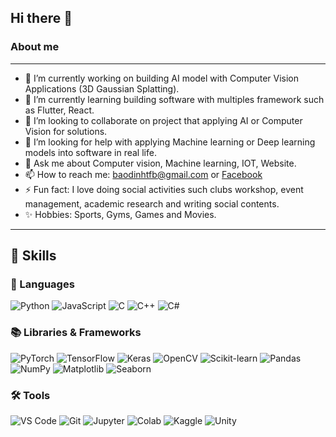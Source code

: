 ## Hi there 👋

<!--
**BAoD1nH/BAoD1nH** is a ✨ _special_ ✨ repository because its `README.md` (this file) appears on your GitHub profile.

Here are some ideas to get you started:

- 🔭 I’m currently working on ...
- 🌱 I’m currently learning ...
- 👯 I’m looking to collaborate on ...
- 🤔 I’m looking for help with ...
- 💬 Ask me about ...
- 📫 How to reach me: ...
- 😄 Pronouns: ...
- ⚡ Fun fact: ...
-->
### About me
---

- 🔭 I’m currently working on building AI model with Computer Vision Applications (3D Gaussian Splatting).
- 🌱 I’m currently learning building software with multiples framework such as Flutter, React.
- 👯 I’m looking to collaborate on project that applying AI or Computer Vision for solutions.
- 🤔 I’m looking for help with applying Machine learning or Deep learning models into software in real life.
- 💬 Ask me about Computer vision, Machine learning, IOT, Website.
- 📫 How to reach me: baodinhtfb@gmail.com or [Facebook](https://www.facebook.com/bao.inh.686879)
- ⚡ Fun fact: I love doing social activities such clubs workshop, event management, academic research and writing social contents.
- ✨ Hobbies: Sports, Gyms, Games and Movies.
---
## 🚀 Skills

### 📝 Languages  
![Python](https://img.shields.io/badge/-Python-3776AB?logo=python&logoColor=white) 
![JavaScript](https://img.shields.io/badge/-JavaScript-F7DF1E?logo=javascript&logoColor=black)
![C](https://img.shields.io/badge/-C-A8B9CC?logo=c&logoColor=white)
![C++](https://img.shields.io/badge/-C++-00599C?logo=c%2B%2B&logoColor=white)
![C#](https://img.shields.io/badge/-C%23-239120?logo=c-sharp&logoColor=white)


### 📚 Libraries & Frameworks  
![PyTorch](https://img.shields.io/badge/-PyTorch-EE4C2C?logo=pytorch&logoColor=white)
![TensorFlow](https://img.shields.io/badge/-TensorFlow-FF6F00?logo=tensorflow&logoColor=white)
![Keras](https://img.shields.io/badge/-Keras-D00000?logo=keras&logoColor=white)
![OpenCV](https://img.shields.io/badge/-OpenCV-5C3EE8?logo=opencv&logoColor=white)
![Scikit-learn](https://img.shields.io/badge/-Scikit--learn-F7931E?logo=scikit-learn&logoColor=white)
![Pandas](https://img.shields.io/badge/-Pandas-150458?logo=pandas&logoColor=white)
![NumPy](https://img.shields.io/badge/-NumPy-013243?logo=numpy&logoColor=white)
![Matplotlib](https://img.shields.io/badge/-Matplotlib-11557C?logo=plotly&logoColor=white)
![Seaborn](https://img.shields.io/badge/-Seaborn-2E91E5?logo=python&logoColor=white)

### 🛠 Tools  
![VS Code](https://img.shields.io/badge/-VSCode-007ACC?logo=visual-studio-code&logoColor=white)
![Git](https://img.shields.io/badge/-Git-F05032?logo=git&logoColor=white)
![Jupyter](https://img.shields.io/badge/-Jupyter-F37626?logo=jupyter&logoColor=white)
![Colab](https://img.shields.io/badge/-Google%20Colab-F9AB00?logo=google-colab&logoColor=white)
![Kaggle](https://img.shields.io/badge/-Kaggle-20BEFF?logo=kaggle&logoColor=white)
![Unity](https://img.shields.io/badge/-Unity-000000?logo=unity&logoColor=white)
